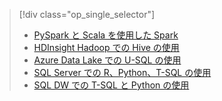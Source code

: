 > [!div class="op_single_selector"]
> * [PySpark と Scala を使用した Spark](../articles/machine-learning/data-science-process-walkthroughs-spark.md)
> * [HDInsight Hadoop での Hive の使用](../articles/machine-learning/data-science-process-walkthroughs-hdinsight-hadoop.md)
> * [Azure Data Lake での U-SQL の使用](../articles/machine-learning/data-science-process-walkthroughs-azure-data-lake.md)
> * [SQL Server での R、Python、T-SQL の使用](../articles/machine-learning/data-science-process-walkthroughs-sql-server.md)
> * [SQL DW での T-SQL と Python の使用](../articles/machine-learning/data-science-process-walkthroughs-sql-data-warehouse.md)
> 
> 

